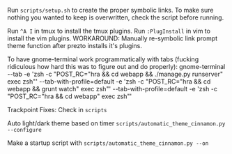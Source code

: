 Run `scripts/setup.sh` to create the proper symbolic links. To make sure
nothing you wanted to keep is overwritten, check the script before running.

Run `^A I` in tmux to install the tmux plugins.
Run `:PlugInstall` in vim to install the vim plugins.
WORKAROUND: Manually re-symbolic link prompt theme function after prezto installs it's plugins.

To have gnome-terminal work programmatically with tabs (fucking ridiculous how
hard this was to figure out and do properly):
gnome-terminal --tab -e 'zsh -c "POST_RC=\"hra && cd webapp && ./manage.py runserver\" exec zsh"' --tab-with-profile=default -e 'zsh -c "POST_RC=\"hra && cd webapp && grunt watch\" exec zsh"' --tab-with-profile=default -e 'zsh -c "POST_RC=\"hra && cd webapp\" exec zsh"'

Trackpoint Fixes:
Check in `scripts`

Auto light/dark theme based on timer
`scripts/automatic_theme_cinnamon.py --configure`

Make a startup script with
`scripts/automatic_theme_cinnamon.py --on`
